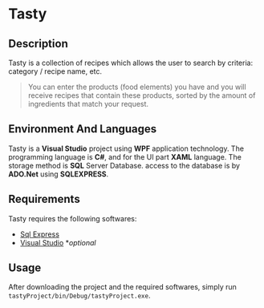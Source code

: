 # Tasty

## Description

Tasty is a collection of recipes which allows the user to search by criteria: category / recipe name, etc.
> You can enter the products (food elements) you have and you will receive recipes that contain these products,
sorted by the amount of ingredients that match your request.

## Environment And Languages

Tasty is a __Visual Studio__ project using __WPF__ application technology.
The programming language is __C#__, and for the UI part __XAML__ language.
The storage method is __SQL__ Server Database. access to the database is by __ADO.Net__ using __SQLEXPRESS__.

## Requirements
Tasty requires the following softwares:
 * [Sql Express](https://www.microsoft.com/he-il/sql-server/sql-server-downloads)
 * [Visual Studio](https://visualstudio.microsoft.com/downloads/) **optional*

## Usage
After downloading the project and the required softwares, simply run ```tastyProject/bin/Debug/tastyProject.exe```.

